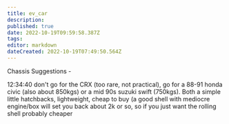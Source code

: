 ```yaml
---
title: ev_car
description: 
published: true
date: 2022-10-19T09:59:58.387Z
tags: 
editor: markdown
dateCreated: 2022-10-19T07:49:50.564Z
---
```


Chassis Suggestions -

12:34:40 don't go for the CRX (too rare, not practical), go for a 88-91 honda civic (also about 850kgs) or a mid 90s suzuki swift (750kgs). Both a simple little hatchbacks, lightweight, cheap to buy (a good shell with mediocre engine/box will set you back about 2k or so, so if you just want the rolling shell probably cheaper
